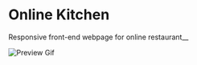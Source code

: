 # Online Kitchen
Responsive front-end webpage for online restaurant__




![Preview Gif](https://github.com/haseeb-pjr/Web_Online-Kitchen/blob/main/online-kitchen-preview.gif) 
